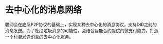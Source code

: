 去中心化的消息网络
====


聪网会在底层P2P协议的基础上，实现某种去中心化的消息协议，支持DID之前的消息发送。为了杜绝垃圾消息的可能性，会结合智能合约提供的微支付能力，打造一个付费发送消息的去中心化服务。